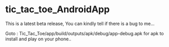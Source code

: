 # tic_tac_toe_AndroidApp

This is a latest beta release, You can kindly tell if there is a bug to me...

Goto : Tic_Tac_Toe/app/build/outputs/apk/debug/app-debug.apk for apk to install and play on your phone..

